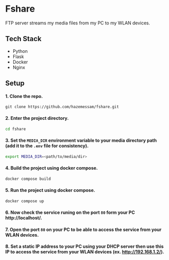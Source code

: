 # Fshare
FTP server streams my media files from my PC to my WLAN devices.

## Tech Stack
- Python
- Flask
- Docker
- Nginx

## Setup

#### 1. Clone the repo.
```bach
git clone https://github.com/hazemessam/fshare.git
```

#### 2. Enter the project directory.
```bash
cd fshare
```
#### 3. Set the `MEDIA_DIR` environment variable to your media directory path (add it to the `.env` file for consistency).
```bash
export MEDIA_DIR=<path/to/media/dir>
```

#### 4. Build the project using docker compose.
```bash
docker compose build
```


#### 5. Run the project using docker compose.
```bash
docker compose up
```

#### 6. Now check the service runing on the port `80` form your PC http://localhost/.

#### 7. Open the port `80` on your PC to be able to access the service from your WLAN devices.

#### 8. Set a static IP address to your PC using your DHCP server then use this IP to access the service from your WLAN devices (ex. http://192.168.1.2/).
